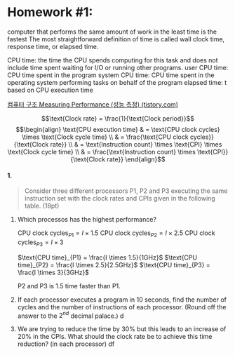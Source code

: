 # Homework #1: 

computer that performs the same amount of work in the least time is the fastest
The most straightforward definition of time is called wall clock time, response time, or elapsed time.

CPU time:
the time the CPU spends computing for this task and does not include time spent waiting for I/O or running other programs.
	user CPU time: CPU time spent in the program
	system CPU time: CPU time spent in the operating system performing tasks on behalf of the program
elapsed time: t based on CPU execution time

[컴퓨터 구조 Measuring Performance (성능 측정) (tistory.com)](https://hi-guten-tag.tistory.com/257)

$$\text{Clock rate} = \frac{1}{\text{Clock period}}$$
$$\begin{align}
\text{CPU execution time} & = \text{CPU clock cycles} \times \text{Clock cycle time} \\
& = \frac{\text{CPU clock cycles}}{\text{Clock rate}} \\
& = \text{Instruction count} \times \text{CPI} \times \text{Clock cycle time} \\
& = \frac{\text{Instruction count} \times \text{CPI}}{\text{Clock rate}}
\end{align}$$

#### 1. 
>Consider three different processors P1, P2 and P3 executing the same instruction set with the clock rates and CPIs given in the following table. (18pt)

1) Which processos has the highest performance?
	
	$\text{CPU clock cycles}_{P1} = I \times 1.5$
	$\text{CPU clock cycles}_{P2} = I \times 2.5$
	$\text{CPU clock cycles}_{P3} = I \times 3$
	
	$\text{CPU time}_{P1} = \frac{I \times 1.5}{1GHz}$
	$\text{CPU time}_{P2} = \frac{I \times 2.5}{2.5GHz}$
	$\text{CPU time}_{P3} = \frac{I \times 3}{3GHz}$
	
	P2 and P3 is 1.5 time faster than P1.
	
2) If each processor executes a program in 10 seconds, find the number of cycles and the number of instructions of each processor. (Round off the answer to the $2^{nd}$ decimal palace.)
	d
	
1) We are trying to reduce the time by 30% but this leads to an increase of 20% in the CPIs. What should the clock rate be to achieve this time reduction? (in each processor)
	df

